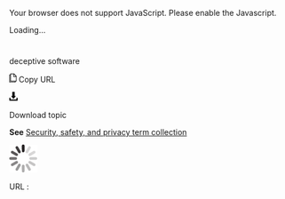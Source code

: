 Your browser does not support JavaScript. Please enable the Javascript.

Loading...

# 

deceptive software

![Copy URL](media/decrement/Copy.png)
Copy URL

![Download](media/decrement/Download.png)

Download topic

**See** [Security, safety, and privacy term collection](https://worldready.cloudapp.net/Styleguide/Read?id=2700&topicid=26894)

![In progress](media/decrement/activity-large.gif)

URL :
